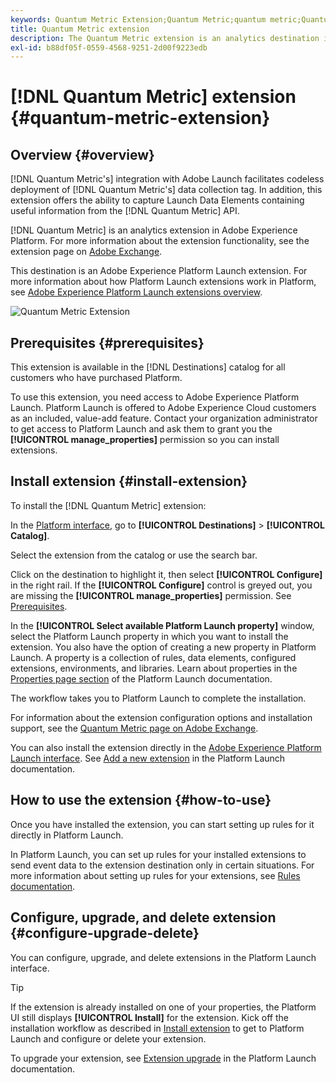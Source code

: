 ```yaml
---
keywords: Quantum Metric Extension;Quantum Metric;quantum metric;Quantum metric
title: Quantum Metric extension
description: The Quantum Metric extension is an analytics destination in Adobe Experience Platform. For more information about the extension functionality, see the extension page on Adobe Exchange.
exl-id: b88df05f-0559-4568-9251-2d00f9223edb
---
```

# [!DNL Quantum Metric] extension {#quantum-metric-extension}

## Overview {#overview}

[!DNL Quantum Metric's] integration with Adobe Launch facilitates codeless deployment of [!DNL Quantum Metric's] data collection tag. In addition, this extension offers the ability to capture Launch Data Elements containing useful information from the [!DNL Quantum Metric] API.

[!DNL Quantum Metric] is an analytics extension in Adobe Experience Platform. For more information about the extension functionality, see the extension page on [Adobe Exchange](https://exchange.adobe.com/experiencecloud.details.101535.quantum-metric-extension-for-adobe-launch.html).

This destination is an Adobe Experience Platform Launch extension. For more information about how Platform Launch extensions work in Platform, see [Adobe Experience Platform Launch extensions overview](../launch-extensions/overview.md).

![Quantum Metric Extension](../../assets/catalog/analytics/quantum-metric/catalog.png)

## Prerequisites {#prerequisites}

This extension is available in the [!DNL Destinations] catalog for all customers who have purchased Platform.

To use this extension, you need access to Adobe Experience Platform Launch. Platform Launch is offered to Adobe Experience Cloud customers as an included, value-add feature. Contact your organization administrator to get access to Platform Launch and ask them to grant you the **[!UICONTROL manage_properties]** permission so you can install extensions.

## Install extension {#install-extension}

To install the [!DNL Quantum Metric] extension:

In the [Platform interface](http://platform.adobe.com/), go to **[!UICONTROL Destinations]** > **[!UICONTROL Catalog]**.

Select the extension from the catalog or use the search bar.

Click on the destination to highlight it, then select **[!UICONTROL Configure]** in the right rail. If the **[!UICONTROL Configure]** control is greyed out, you are missing the **[!UICONTROL manage_properties]** permission. See [Prerequisites](#prerequisites).

In the **[!UICONTROL Select available Platform Launch property]** window, select the Platform Launch property in which you want to install the extension. You also have the option of creating a new property in Platform Launch. A property is a collection of rules, data elements, configured extensions, environments, and libraries. Learn about properties in the [Properties page section](../../../tags/ui/administration/companies-and-properties.md#properties-page) of the Platform Launch documentation.

The workflow takes you to Platform Launch to complete the installation. 

For information about the extension configuration options and installation support, see the [Quantum Metric page on Adobe Exchange](https://exchange.adobe.com/experiencecloud.details.101535.quantum-metric-extension-for-adobe-launch.html).

You can also install the extension directly in the [Adobe Experience Platform Launch interface](https://launch.adobe.com/). See [Add a new extension](../../../tags/ui/managing-resources/extensions/overview.md#add-a-new-extension) in the Platform Launch documentation.

## How to use the extension {#how-to-use}

Once you have installed the extension, you can start setting up rules for it directly in Platform Launch.

In Platform Launch, you can set up rules for your installed extensions to send event data to the extension destination only in certain situations. For more information about setting up rules for your extensions, see [Rules documentation](../../../tags/ui/managing-resources/rules.md).

## Configure, upgrade, and delete extension {#configure-upgrade-delete}

You can configure, upgrade, and delete extensions in the Platform Launch interface.

>[!TIP]
>
>If the extension is already installed on one of your properties, the Platform UI still displays **[!UICONTROL Install]** for the extension. Kick off the installation workflow as described in [Install extension](#install-extension) to get to Platform Launch and configure or delete your extension.

To upgrade your extension, see [Extension upgrade](../../../tags/ui/managing-resources/extensions/extension-upgrade.md) in the Platform Launch documentation.
